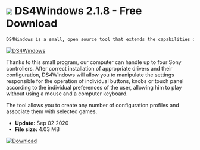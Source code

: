 # ![](https://cdn.softexe.net/static/icon/9/ds4windows-8177.png) DS4Windows 2.1.8 - Free Download

```sh
DS4Windows is a small, open source tool that extends the capabilities of Windows to support the DualShock 4 wireless game controller. It also offers options for emulating the XBox 360 controller.
```
[![DS4Windows](https://gallery.dpcdn.pl/imgc/Tools/81459/g_-_420x350_1.5_-_x2afbf95c-d597-4ebb-8ea4-9a3dd12633ac.png)](https://softexe.net/win/system/control/ds4windows:hpgg.html)

Thanks to this small program, our computer can handle up to four Sony controllers. After correct installation of appropriate drivers and their configuration, DS4Windows will allow you to manipulate the settings responsible for the operation of individual buttons, knobs or touch panel according to the individual preferences of the user, allowing him to play without using a mouse and a computer keyboard.
 
 The tool allows you to create any number of configuration profiles and associate them with selected games.


- **Update:** Sep 02 2020
- **File size:** 4.03 MB

[![Download](https://cdn.softexe.net/static/img/download.png)](https://softexe.net/win/system/control/ds4windows:hpgg.html)

